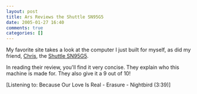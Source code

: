 ```yaml
---
layout: post
title: Ars Reviews the Shuttle SN95G5
date: 2005-01-27 16:40
comments: true
categories: []
---
```

My favorite site takes a look at the computer I just built for myself, as did my friend, <a href="http://rouvalis.com/blog">Chris</a>, the <a href="http://arstechnica.com/reviews/hardware/shuttle-sn95g5.ars">Shuttle SN95G5</a>.

In reading their review, you'll find it very concise. They explain who this machine is made for. They also give it a 9 out of 10!

<img src="http://global.shuttle.com/Product/images/SN95G5_DoorAction.gif" title="" border="0">

<div class="media">[Listening to: Because Our Love Is Real - Erasure - Nightbird (3:39)]</div>
